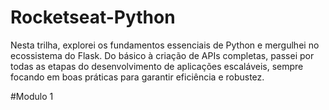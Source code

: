 # Rocketseat-Python
Nesta trilha, explorei os fundamentos essenciais de Python e mergulhei no ecossistema do Flask. Do básico à criação de APIs completas, passei por todas as etapas do desenvolvimento de aplicações escaláveis, sempre focando em boas práticas para garantir eficiência e robustez.


#Modulo 1

